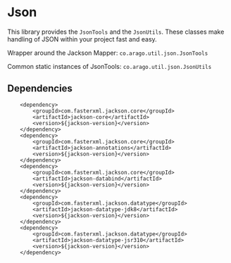 # Json

This library provides the `JsonTools` and the `JsonUtils`. These classes make handling of JSON within your project fast
and easy.

Wrapper around the Jackson Mapper: `co.arago.util.json.JsonTools`

Common static instances of JsonTools: `co.arago.util.json.JsonUtils`

## Dependencies

        <dependency>
            <groupId>com.fasterxml.jackson.core</groupId>
            <artifactId>jackson-core</artifactId>
            <version>${jackson-version}</version>
        </dependency>
        <dependency>
            <groupId>com.fasterxml.jackson.core</groupId>
            <artifactId>jackson-annotations</artifactId>
            <version>${jackson-version}</version>
        </dependency>
        <dependency>
            <groupId>com.fasterxml.jackson.core</groupId>
            <artifactId>jackson-databind</artifactId>
            <version>${jackson-version}</version>
        </dependency>
        <dependency>
            <groupId>com.fasterxml.jackson.datatype</groupId>
            <artifactId>jackson-datatype-jdk8</artifactId>
            <version>${jackson-version}</version>
        </dependency>
        <dependency>
            <groupId>com.fasterxml.jackson.datatype</groupId>
            <artifactId>jackson-datatype-jsr310</artifactId>
            <version>${jackson-version}</version>
        </dependency>
